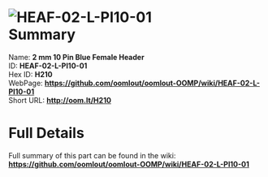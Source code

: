 
![HEAF-02-L-PI10-01](https://github.com/oomlout/oomlout-OOMP/blob/master/parts/HEAF-02-L-PI10-01/HEAF-02-L-PI10-01_420.jpg)   
Summary
=================
  
Name: __2 mm 10 Pin Blue Female Header__    
ID: __HEAF-02-L-PI10-01__   
Hex ID: __H210__   
WebPage: __https://github.com/oomlout/oomlout-OOMP/wiki/HEAF-02-L-PI10-01__   
Short URL: __http://oom.lt/H210__   

Full Details
==========================
Full summary of this part can be found in the wiki:   
__https://github.com/oomlout/oomlout-OOMP/wiki/HEAF-02-L-PI10-01__    

